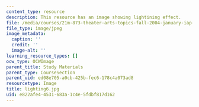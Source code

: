 ```yaml
---
content_type: resource
description: This resource has an image showing lightining effect.
file: /media/courses/21m-873-theater-arts-topics-fall-2004-january-iap-2005/e822afe44531683a1c4e5fdbf817d162_lighting6.jpg
file_type: image/jpeg
image_metadata:
  caption: ''
  credit: ''
  image-alt: ''
learning_resource_types: []
ocw_type: OCWImage
parent_title: Study Materials
parent_type: CourseSection
parent_uid: ed08e705-a0cb-425b-fec6-178c4a073ad8
resourcetype: Image
title: lighting6.jpg
uid: e822afe4-4531-683a-1c4e-5fdbf817d162
---
```

